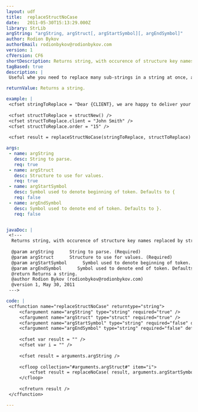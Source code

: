 ```yaml
---
layout: udf
title:  replaceStructNoCase
date:   2011-05-30T15:13:29.000Z
library: StrLib
argString: "argString, argStruct[, argStartSymbol][, argEndSymbol]"
author: Rodion Bykov
authorEmail: rodionbykov@rodionbykov.com
version: 1
cfVersion: CF6
shortDescription: Returns string, with occurence of structure key names replaced by structure values.
tagBased: true
description: |
 Useful whe you need to replace many sub-strings in a string at once, and have structure which key names are exactly same as sub-strings to be replaced.

returnValue: Returns a string.

example: |
 <cfset stringToReplace = "Dear {CLIENT}, we are happy to deliver your Order ##{ORDER}" />
 
 <cfset structToReplace = structNew() />
 <cfset structToReplace.client = "John Smith" />
 <cfset structToReplace.order = "15" />
 
 <cfset result = replaceStructNoCase(stringToReplace, structToReplace) />

args:
 - name: argString
   desc: String to parse.
   req: true
 - name: argStruct
   desc: Structure to use for values.
   req: true
 - name: argStartSymbol
   desc: Symbol used to denote beginning of token. Defaults to {
   req: false
 - name: argEndSymbol
   desc: Symbol used to denote end of token. Defaults to }.
   req: false


javaDoc: |
 <!---
  Returns string, with occurence of structure key names replaced by structure values.
  
  @param argString      String to parse. (Required)
  @param argStruct      Structure to use for values. (Required)
  @param argStartSymbol      Symbol used to denote beginning of token. Defaults to { (Optional)
  @param argEndSymbol      Symbol used to denote end of token. Defaults to }. (Optional)
  @return Returns a string. 
  @author Rodion Bykov (rodionbykov@rodionbykov.com) 
  @version 1, May 30, 2011 
 --->

code: |
 <cffunction name="replaceStructNoCase" returntype="string">
     <cfargument name="argString" type="string" required="true" />
     <cfargument name="argStruct" type="struct" required="true" />
     <cfargument name="argStartSymbol" type="string" required="false" default="{" />
     <cfargument name="argEndSymbol" type="string" required="false" default="}" />
     
     <cfset var result = "" />
     <cfset var i = "" />
     
     <cfset result = arguments.argString />
     
     <cfloop collection="#arguments.argStruct#" item="i">
         <cfset result = replaceNoCase( result, arguments.argStartSymbol & i & arguments.argEndSymbol, StructFind(arguments.argStruct, i), "all" ) />
     </cfloop>
     
     <cfreturn result />
 </cffunction>

---
```


